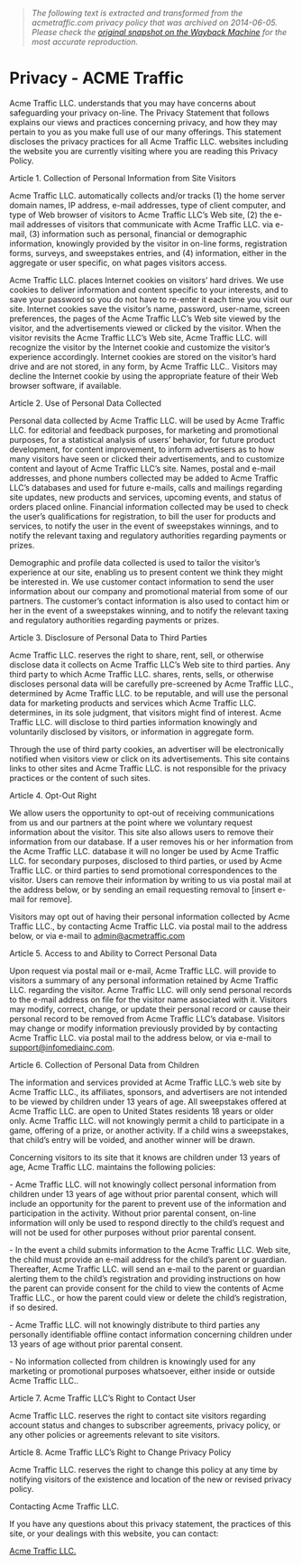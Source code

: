 > *The following text is extracted and transformed from the acmetraffic.com privacy policy that was archived on 2014-06-05. Please check the [original snapshot on the Wayback Machine](https://web.archive.org/web/20140605034034id_/http%3A//acmetraffic.com/privacy) for the most accurate reproduction.*

# Privacy - ACME Traffic

Acme Traffic LLC. understands that you may have concerns about safeguarding your privacy on-line. The Privacy Statement that follows explains our views and practices concerning privacy, and how they may pertain to you as you make full use of our many offerings. This statement discloses the privacy practices for all Acme Traffic LLC. websites including the website you are currently visiting where you are reading this Privacy Policy.

Article 1. Collection of Personal Information from Site Visitors

Acme Traffic LLC. automatically collects and/or tracks (1) the home server domain names, IP address, e-mail addresses, type of client computer, and type of Web browser of visitors to Acme Traffic LLC’s Web site, (2) the e-mail addresses of visitors that communicate with Acme Traffic LLC. via e-mail, (3) information such as personal, financial or demographic information, knowingly provided by the visitor in on-line forms, registration forms, surveys, and sweepstakes entries, and (4) information, either in the aggregate or user specific, on what pages visitors access.

Acme Traffic LLC. places Internet cookies on visitors’ hard drives. We use cookies to deliver information and content specific to your interests, and to save your password so you do not have to re-enter it each time you visit our site. Internet cookies save the visitor’s name, password, user-name, screen preferences, the pages of the Acme Traffic LLC’s Web site viewed by the visitor, and the advertisements viewed or clicked by the visitor. When the visitor revisits the Acme Traffic LLC’s Web site, Acme Traffic LLC. will recognize the visitor by the Internet cookie and customize the visitor’s experience accordingly. Internet cookies are stored on the visitor’s hard drive and are not stored, in any form, by Acme Traffic LLC.. Visitors may decline the Internet cookie by using the appropriate feature of their Web browser software, if available.

Article 2. Use of Personal Data Collected

Personal data collected by Acme Traffic LLC. will be used by Acme Traffic LLC. for editorial and feedback purposes, for marketing and promotional purposes, for a statistical analysis of users’ behavior, for future product development, for content improvement, to inform advertisers as to how many visitors have seen or clicked their advertisements, and to customize content and layout of Acme Traffic LLC’s site. Names, postal and e-mail addresses, and phone numbers collected may be added to Acme Traffic LLC’s databases and used for future e-mails, calls and mailings regarding site updates, new products and services, upcoming events, and status of orders placed online. Financial information collected may be used to check the user’s qualifications for registration, to bill the user for products and services, to notify the user in the event of sweepstakes winnings, and to notify the relevant taxing and regulatory authorities regarding payments or prizes.

Demographic and profile data collected is used to tailor the visitor’s experience at our site, enabling us to present content we think they might be interested in. We use customer contact information to send the user information about our company and promotional material from some of our partners. The customer’s contact information is also used to contact him or her in the event of a sweepstakes winning, and to notify the relevant taxing and regulatory authorities regarding payments or prizes.

Article 3. Disclosure of Personal Data to Third Parties

Acme Traffic LLC. reserves the right to share, rent, sell, or otherwise disclose data it collects on Acme Traffic LLC’s Web site to third parties. Any third party to which Acme Traffic LLC. shares, rents, sells, or otherwise discloses personal data will be carefully pre-screened by Acme Traffic LLC., determined by Acme Traffic LLC. to be reputable, and will use the personal data for marketing products and services which Acme Traffic LLC. determines, in its sole judgment, that visitors might find of interest. Acme Traffic LLC. will disclose to third parties information knowingly and voluntarily disclosed by visitors, or information in aggregate form.

Through the use of third party cookies, an advertiser will be electronically notified when visitors view or click on its advertisements. This site contains links to other sites and Acme Traffic LLC. is not responsible for the privacy practices or the content of such sites.

Article 4. Opt-Out Right

We allow users the opportunity to opt-out of receiving communications from us and our partners at the point where we voluntary request information about the visitor. This site also allows users to remove their information from our database. If a user removes his or her information from the Acme Traffic LLC. database it will no longer be used by Acme Traffic LLC. for secondary purposes, disclosed to third parties, or used by Acme Traffic LLC. or third parties to send promotional correspondences to the visitor. Users can remove their information by writing to us via postal mail at the address below, or by sending an email requesting removal to [insert e-mail for remove].

Visitors may opt out of having their personal information collected by Acme Traffic LLC., by contacting Acme Traffic LLC. via postal mail to the address below, or via e-mail to admin@acmetraffic.com

Article 5. Access to and Ability to Correct Personal Data

Upon request via postal mail or e-mail, Acme Traffic LLC. will provide to visitors a summary of any personal information retained by Acme Traffic LLC. regarding the visitor. Acme Traffic LLC. will only send personal records to the e-mail address on file for the visitor name associated with it. Visitors may modify, correct, change, or update their personal record or cause their personal record to be removed from Acme Traffic LLC’s database. Visitors may change or modify information previously provided by by contacting Acme Traffic LLC. via postal mail to the address below, or via e-mail to support@infomediainc.com.

Article 6. Collection of Personal Data from Children

The information and services provided at Acme Traffic LLC.’s web site by Acme Traffic LLC., its affiliates, sponsors, and advertisers are not intended to be viewed by children under 13 years of age. All sweepstakes offered at Acme Traffic LLC. are open to United States residents 18 years or older only. Acme Traffic LLC. will not knowingly permit a child to participate in a game, offering of a prize, or another activity. If a child wins a sweepstakes, that child’s entry will be voided, and another winner will be drawn.

Concerning visitors to its site that it knows are children under 13 years of age, Acme Traffic LLC. maintains the following policies:

\- Acme Traffic LLC. will not knowingly collect personal information from children under 13 years of age without prior parental consent, which will include an opportunity for the parent to prevent use of the information and participation in the activity. Without prior parental consent, on-line information will only be used to respond directly to the child’s request and will not be used for other purposes without prior parental consent.

\- In the event a child submits information to the Acme Traffic LLC. Web site, the child must provide an e-mail address for the child’s parent or guardian. Thereafter, Acme Traffic LLC. will send an e-mail to the parent or guardian alerting them to the child’s registration and providing instructions on how the parent can provide consent for the child to view the contents of Acme Traffic LLC., or how the parent could view or delete the child’s registration, if so desired.

\- Acme Traffic LLC. will not knowingly distribute to third parties any personally identifiable offline contact information concerning children under 13 years of age without prior parental consent.

\- No information collected from children is knowingly used for any marketing or promotional purposes whatsoever, either inside or outside Acme Traffic LLC..

Article 7. Acme Traffic LLC’s Right to Contact User

Acme Traffic LLC. reserves the right to contact site visitors regarding account status and changes to subscriber agreements, privacy policy, or any other policies or agreements relevant to site visitors.

Article 8. Acme Traffic LLC’s Right to Change Privacy Policy

Acme Traffic LLC. reserves the right to change this policy at any time by notifying visitors of the existence and location of the new or revised privacy policy.

Contacting Acme Traffic LLC.

If you have any questions about this privacy statement, the practices of this site, or your dealings with this website, you can contact:

[Acme Traffic LLC.](http://www.acmetraffic.com/contact/)
